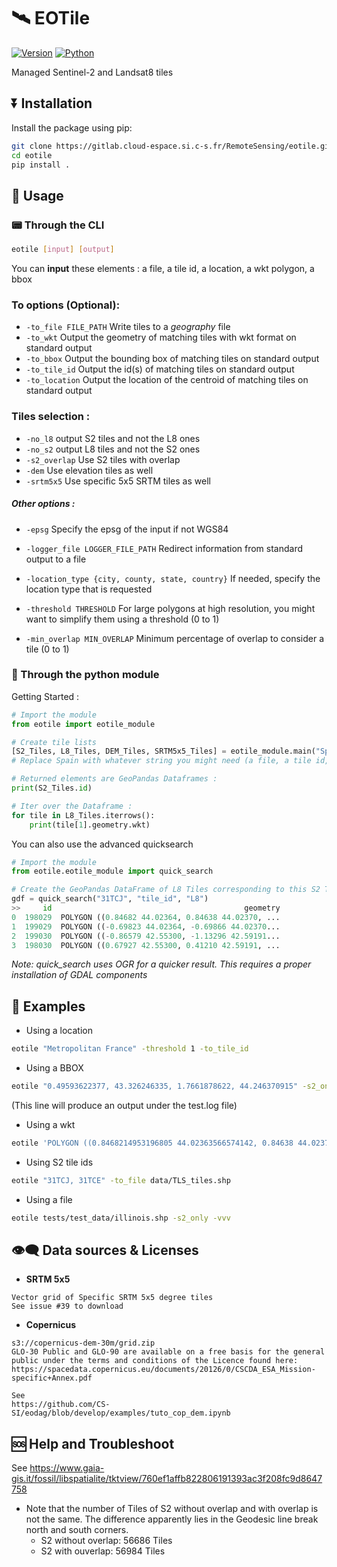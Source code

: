 <!--
Copyright (c) 2021 CS Group.

This file is part of EOTile.
See https://github.com/CS-SI/eotile for further info.

Licensed under the Apache License, Version 2.0 (the "License");
you may not use this file except in compliance with the License.
You may obtain a copy of the License at

    http://www.apache.org/licenses/LICENSE-2.0

Unless required by applicable law or agreed to in writing, software
distributed under the License is distributed on an "AS IS" BASIS,
WITHOUT WARRANTIES OR CONDITIONS OF ANY KIND, either express or implied.
See the License for the specific language governing permissions and
limitations under the License.
-->
# 🛰️ EOTile

[![Version](https://img.shields.io/badge/Version-0.2rc2-g)]() [![Python](https://img.shields.io/badge/Python-3.6+-blue)]()

Managed Sentinel-2 and Landsat8 tiles


## ⏬ Installation

Install the package using pip:
```sh
git clone https://gitlab.cloud-espace.si.c-s.fr/RemoteSensing/eotile.git
cd eotile
pip install .
```

## 🔲 Usage

### 📟 Through the CLI
```sh
eotile [input] [output]
```

You can **input** these elements : a file, a tile id, a location, a wkt polygon, a bbox

### To options (Optional):
* `-to_file FILE_PATH`      Write tiles to a *geography* file
* `-to_wkt`               Output the geometry of matching tiles with wkt format on standard output
* `-to_bbox`              Output the bounding box of matching tiles on standard output
* `-to_tile_id`           Output the id(s) of matching tiles on standard output
* `-to_location`          Output the location of the centroid of matching tiles on standard output

### Tiles selection :
* `-no_l8`              output S2 tiles and not the L8 ones
* `-no_s2`              output L8 tiles and not the S2 ones
* `-s2_overlap`         Use S2 tiles with overlap
* `-dem`                Use elevation tiles as well
* `-srtm5x5`            Use specific 5x5 SRTM tiles as well

##### Other options :
* `-epsg`                 Specify the epsg of the input if not WGS84
* `-logger_file LOGGER_FILE_PATH` Redirect information from standard output to a file
* `-location_type {city, county, state, country}` If needed, specify the location type that is requested
                        
* `-threshold THRESHOLD` For large polygons at high resolution, you might want
                        to simplify them using a threshold (0 to 1)
* `-min_overlap MIN_OVERLAP` Minimum percentage of overlap to consider a tile (0 to 1)

### 🐍 Through the python module

Getting Started :
```python
# Import the module
from eotile import eotile_module 

# Create tile lists
[S2_Tiles, L8_Tiles, DEM_Tiles, SRTM5x5_Tiles] = eotile_module.main("Spain", no_s2=True) 
# Replace Spain with whatever string you might need (a file, a tile id, a location, a wkt polygon, a bbox)

# Returned elements are GeoPandas Dataframes :
print(S2_Tiles.id)

# Iter over the Dataframe :
for tile in L8_Tiles.iterrows():
    print(tile[1].geometry.wkt)

```

You can also use the advanced quicksearch

```python
# Import the module
from eotile.eotile_module import quick_search 

# Create the GeoPandas DataFrame of L8 Tiles corresponding to this S2 Tile id 
gdf = quick_search("31TCJ", "tile_id", "L8")
>>     id                                           geometry
0  198029  POLYGON ((0.84682 44.02364, 0.84638 44.02370, ...
1  199029  POLYGON ((-0.69823 44.02364, -0.69866 44.02370...
2  199030  POLYGON ((-0.86579 42.55300, -1.13296 42.59191...
3  198030  POLYGON ((0.67927 42.55300, 0.41210 42.59191, ...
```
*Note: quick_search uses OGR for a quicker result. This requires a proper installation of GDAL components*
## 🔖 Examples

* Using a location
```sh
eotile "Metropolitan France" -threshold 1 -to_tile_id
```
* Using a BBOX
```sh
eotile "0.49593622377, 43.326246335, 1.7661878622, 44.246370915" -s2_only -logger_file test.log
```
(This line will produce an output under the test.log file)
* Using a wkt
```sh
eotile 'POLYGON ((0.8468214953196805 44.02363566574142, 0.84638 44.0237, 0.8590044453705752 44.06127355906579, 0.8712896362539795 44.09783741052559, 1.325549447552162 45.44983010010615, 1.338016257992888 45.48693449754356, 1.35047 45.524, 1.350948946138455 45.52393017672913, 3.65866 45.1875, 3.644501621308357 45.14977803391441, 3.111537654412643 43.72980975068511, 3.09866 43.6955, 0.8468214953196805 44.02363566574142))' -to_location -l8_only
```
* Using S2 tile ids
```sh
eotile "31TCJ, 31TCE" -to_file data/TLS_tiles.shp
```
* Using a file
```sh
eotile tests/test_data/illinois.shp -s2_only -vvv
```

## 👁️‍🗨️ Data sources & Licenses

* **SRTM 5x5**
```
Vector grid of Specific SRTM 5x5 degree tiles
See issue #39 to download 
```

* **Copernicus**
```
s3://copernicus-dem-30m/grid.zip
GLO-30 Public and GLO-90 are available on a free basis for the general public under the terms and conditions of the Licence found here:
https://spacedata.copernicus.eu/documents/20126/0/CSCDA_ESA_Mission-specific+Annex.pdf

See
https://github.com/CS-SI/eodag/blob/develop/examples/tuto_cop_dem.ipynb
```

## 🆘 Help and Troubleshoot

See https://www.gaia-gis.it/fossil/libspatialite/tktview/760ef1affb822806191393ac3f208fc9d8647758

* Note that the number of Tiles of S2 without overlap and with overlap is not the same. The difference apparently lies in the Geodesic line break north and south corners. 
  - S2 without overlap: 56686 Tiles
  - S2 with ouverlap:   56984 Tiles

